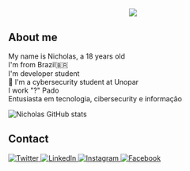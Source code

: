 

<h1 align="center">
  <img src="https://c.tenor.com/ouJqKbKyvyAAAAAd/star-wars-baby-yoda.gif" />
</h1>


## About me

My name is Nicholas, a 18 years old<br>
I'm from Brazil🇧🇷 <br>
I'm developer student <br>
 📕 I'm a cybersecurity student at Unopar<br>
I work "?" Pado<br>
Entusiasta em tecnologia, cibersecurity e informação

![Nicholas GitHub stats](https://github-readme-stats.vercel.app/api?username=cachapo22&theme=vision-friendly-dark&show_icons=true)


  ## Contact <br>
  

  <a href="https://twitter.com" target="_blank">
    <img src="https://img.shields.io/badge/twitter-%231DA1F2.svg?&style=for-the-badge&logo=twitter&logoColor=white&color=071A2C" alt="Twitter"/>
  </a>
  <a href="https://www.linkedin.com/in/nicholas-souza-4943a319a" target="_blank">
    <img src="https://img.shields.io/badge/linkedin-%230077B5.svg?&style=for-the-badge&logo=linkedin&logoColor=white&color=071A2C" alt="LinkedIn"/>
  </a>
  <a href="https://instagram.com/sundeiy" target="_blank">
    <img src="https://img.shields.io/badge/instagram-%23E4405F.svg?&style=for-the-badge&logo=instagram&logoColor=white&color=071A2C" alt="Instagram"/>
  </a>
   <a href="https://www.facebook.com/nicholas.souza.3158" target="_blank">
    <img src="https://img.shields.io/badge/facebook-%231877F2.svg?&style=for-the-badge&logo=facebook&logoColor=white&color=071A2C" alt="Facebook"/>
  </a>

  
  
  
  
